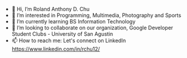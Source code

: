 - 👋 Hi, I’m Roland Anthony D. Chu
- 👀 I’m interested in Programming, Multimedia, Photography and Sports
- 🌱 I’m currently learning BS Information Technology 
- 💞️ I’m looking to collaborate on our organization, Google Developer Student Clubs - University of San Agustin
- 📫 How to reach me: Let's connect on LinkedIn https://www.linkedin.com/in/rchu12/

<!---
rachu12/rachu12 is a ✨ special ✨ repository because its `README.md` (this file) appears on your GitHub profile.
You can click the Preview link to take a look at your changes.
--->
